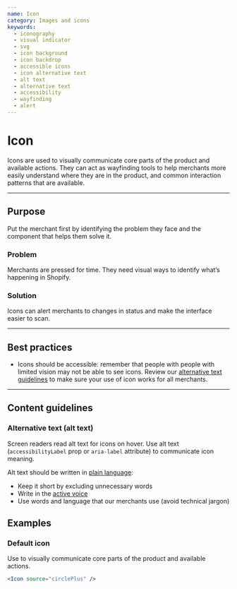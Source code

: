 ```yaml
---
name: Icon
category: Images and icons
keywords:
  - iconography
  - visual indicator
  - svg
  - icon background
  - icon backdrop
  - accessible icons
  - icon alternative text
  - alt text
  - alternative text
  - accessibility
  - wayfinding
  - alert
---
```


# Icon

Icons are used to visually communicate core parts of the product and available actions. They can act as wayfinding tools to help merchants more easily understand where they are in the product, and common interaction patterns that are available.

---

## Purpose

Put the merchant first by identifying the problem they face and the component that helps them solve it.

### Problem

Merchants are pressed for time. They need visual ways to identify what’s happening in Shopify.

### Solution

Icons can alert merchants to changes in status and make the interface easier to scan.

---

## Best practices

* Icons should be accessible: remember that people with people with limited vision may not be able to see icons. Review our [alternative text guidelines](/content/alternative-text) to make sure your use of icon works for all merchants.

---

## Content guidelines

### Alternative text (alt text)

Screen readers read alt text for icons on hover. Use alt text (`accessibilityLabel` prop or `aria-label` attribute) to communicate icon meaning.

Alt text should be written in [plain language](/content/grammar-and-mechanics#plain-language):
- Keep it short by excluding unnecessary words
- Write in the [active voice](/content/grammar-and-mechanics#active-and-passive-voice)
- Use words and language that our merchants use (avoid technical jargon)

## Examples

### Default icon

Use to visually communicate core parts of the product and available actions.

```jsx
<Icon source="circlePlus" />
```
